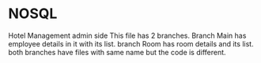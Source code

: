 # NOSQL
Hotel Management admin side 
This file has 2 branches. Branch Main has employee details in it with its list. 
branch Room has room details and its list. 
both branches have files with same name but the code is different. 
